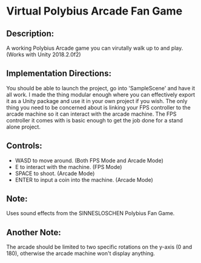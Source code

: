# Virtual Polybius Arcade Fan Game

## Description:
  A working Polybius Arcade game you can virutally walk up to and play. (Works with Unity 2018.2.0f2)

## Implementation Directions:
  You should be able to launch the project, go into 'SampleScene' and have it all work.
I made the thing modular enough where you can effectively export it as a Unity package and use it in your own project if you wish. The only thing you need to be concerned about is linking your FPS controller to the arcade machine so it can interact with the arcade machine.
The FPS controller it comes with is basic enough to get the job done for a stand alone project.

## Controls:
  * WASD to move around. (Both FPS Mode and Arcade Mode)
  * E to interact with the machine. (FPS Mode)
  * SPACE to shoot. (Arcade Mode)
  * ENTER to input a coin into the machine. (Arcade Mode)

## Note:
  Uses sound effects from the SINNESLOSCHEN Polybius Fan Game.

## Another Note:
  The arcade should be limited to two specific rotations on the y-axis (0 and 180), otherwise the arcade machine won't display anything.
